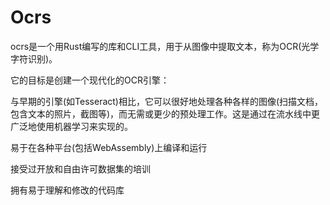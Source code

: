 # Ocrs

ocrs是一个用Rust编写的库和CLI工具，用于从图像中提取文本，称为OCR(光学字符识别)。

它的目标是创建一个现代化的OCR引擎：

与早期的引擎(如Tesseract)相比，它可以很好地处理各种各样的图像(扫描文档，包含文本的照片，截图等)，而无需或更少的预处理工作。这是通过在流水线中更广泛地使用机器学习来实现的。

易于在各种平台(包括WebAssembly)上编译和运行

接受过开放和自由许可数据集的培训

拥有易于理解和修改的代码库